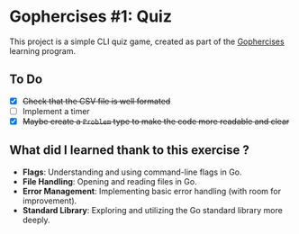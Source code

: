 # Gophercises #1: Quiz

This project is a simple CLI quiz game, created as part of the [Gophercises](https://gophercises.com/) learning program.

## To Do
 - [x] ~~Check that the CSV file is well formated~~
 - [ ] Implement a timer
 - [x] ~~Maybe create a `Problem` type to make the code more readable and clear~~

## What did I learned thank to this exercise ?
- **Flags**: Understanding and using command-line flags in Go.
- **File Handling**: Opening and reading files in Go.
- **Error Management**: Implementing basic error handling (with room for improvement).
- **Standard Library**: Exploring and utilizing the Go standard library more deeply.
